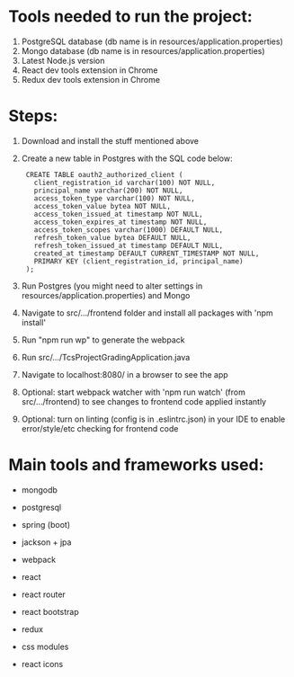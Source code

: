 # Tools needed to run the project:
1. PostgreSQL database (db name is in resources/application.properties)
2. Mongo database (db name is in resources/application.properties)
3. Latest Node.js version
4. React dev tools extension in Chrome
5. Redux dev tools extension in Chrome

# Steps:
1. Download and install the stuff mentioned above
2. Create a new table in Postgres with the SQL code below:

        CREATE TABLE oauth2_authorized_client (
          client_registration_id varchar(100) NOT NULL,
          principal_name varchar(200) NOT NULL,
          access_token_type varchar(100) NOT NULL,
          access_token_value bytea NOT NULL,
          access_token_issued_at timestamp NOT NULL,
          access_token_expires_at timestamp NOT NULL,
          access_token_scopes varchar(1000) DEFAULT NULL,
          refresh_token_value bytea DEFAULT NULL,
          refresh_token_issued_at timestamp DEFAULT NULL,
          created_at timestamp DEFAULT CURRENT_TIMESTAMP NOT NULL,
          PRIMARY KEY (client_registration_id, principal_name)
        );

2. Run Postgres (you might need to alter settings in resources/application.properties) and Mongo
3. Navigate to src/.../frontend folder and install all packages with 'npm install'
4. Run "npm run wp" to generate the webpack
4. Run src/.../TcsProjectGradingApplication.java
5. Navigate to localhost:8080/ in a browser to see the app
5. Optional: start webpack watcher with 'npm run watch' (from src/.../frontend) to see changes to frontend code applied instantly
6. Optional: turn on linting (config is in .eslintrc.json) in your IDE to enable error/style/etc checking for frontend code

# Main tools and frameworks used:
- mongodb
- postgresql
- spring (boot)
- jackson + jpa

- webpack
- react
- react router
- react bootstrap
- redux
- css modules
- react icons